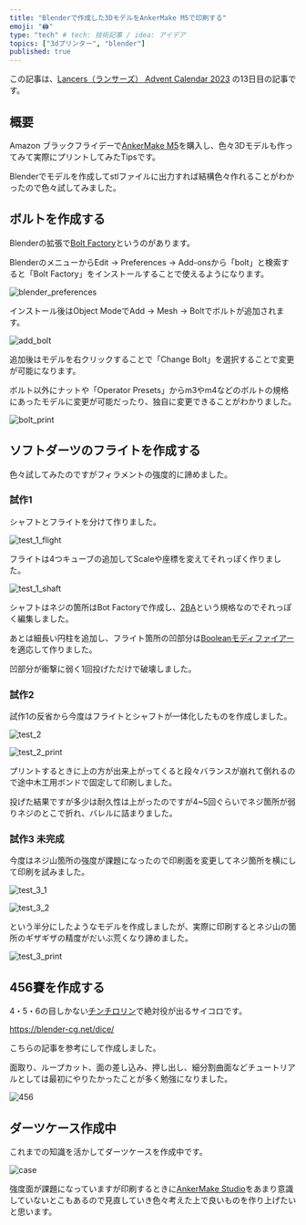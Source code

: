 ```yaml
---
title: "Blenderで作成した3DモデルをAnkerMake M5で印刷する"
emoji: "🖨️"
type: "tech" # tech: 技術記事 / idea: アイデア
topics: ["3dプリンター", "blender"]
published: true
---
```


この記事は、[Lancers（ランサーズ） Advent Calendar 2023](https://qiita.com/advent-calendar/2023/lancers) の13日目の記事です。

## 概要

Amazon ブラックフライデーで[AnkerMake M5](https://www.ankerjapan.com/pages/anker-make)を購入し、色々3Dモデルも作ってみて実際にプリントしてみたTipsです。

Blenderでモデルを作成してstlファイルに出力すれば結構色々作れることがわかったので色々試してみました。

## ボルトを作成する

Blenderの拡張で[Bolt Factory](https://docs.blender.org/manual/en/latest/addons/add_mesh/boltfactory.html)というのがあります。

BlenderのメニューからEdit -> Preferences -> Add-onsから「bolt」と検索すると「Bolt Factory」をインストールすることで使えるようになります。

![blender_preferences](/images/beginner_3d_printer/blender_preferences.png)

インストール後はObject ModeでAdd -> Mesh -> Boltでボルトが追加されます。

![add_bolt](/images/beginner_3d_printer/add_bolt.png)

追加後はモデルを右クリックすることで「Change Bolt」を選択することで変更が可能になります。

ボルト以外にナットや「Operator Presets」からm3やm4などのボルトの規格にあったモデルに変更が可能だったり、独自に変更できることがわかりました。

![bolt_print](/images/beginner_3d_printer/bolt_print.png)

## ソフトダーツのフライトを作成する

色々試してみたのですがフィラメントの強度的に諦めました。

### 試作1

シャフトとフライトを分けて作りました。

![test_1_flight](/images/beginner_3d_printer/test_1_flight.png)

フライトは4つキューブの追加してScaleや座標を変えてそれっぽく作りました。

![test_1_shaft](/images/beginner_3d_printer/test_1_shaft.png)

シャフトはネジの箇所はBot Factoryで作成し、[2BA](https://www.dartshive.jp/html/page361.html)という規格なのでそれっぽく編集しました。

あとは細長い円柱を追加し、フライト箇所の凹部分は[Booleanモディファイアー](https://docs.blender.org/manual/ja/dev/modeling/modifiers/generate/booleans.html)を適応して作りました。

凹部分が衝撃に弱く1回投げただけで破壊しました。

### 試作2

試作1の反省から今度はフライトとシャフトが一体化したものを作成しました。

![test_2](/images/beginner_3d_printer/test_2.png)

![test_2_print](/images/beginner_3d_printer/test_2_print.png)

プリントするときに上の方が出来上がってくると段々バランスが崩れて倒れるので途中木工用ボンドで固定して印刷しました。

投げた結果ですが多少は耐久性は上がったのですが4~5回ぐらいでネジ箇所が弱りネジのとこで折れ、バレルに詰まりました。

### 試作3 未完成

今度はネジ山箇所の強度が課題になったので印刷面を変更してネジ箇所を横にして印刷を試みました。

![test_3_1](/images/beginner_3d_printer/test_3_1.png)

![test_3_2](/images/beginner_3d_printer/test_3_2.png)

という半分にしたようなモデルを作成しましたが、実際に印刷するとネジ山の箇所のギザギザの精度がだいぶ荒くなり諦めました。

![test_3_print](/images/beginner_3d_printer/test_3_print.png)

## 456賽を作成する

4・5・6の目しかない[チンチロリン](https://ja.wikipedia.org/wiki/%E3%83%81%E3%83%B3%E3%83%81%E3%83%AD%E3%83%AA%E3%83%B3)で絶対役が出るサイコロです。

https://blender-cg.net/dice/

こちらの記事を参考にして作成しました。

面取り、ループカット、面の差し込み、押し出し、細分割曲面などチュートリアルとしては最初にやりたかったことが多く勉強になりました。

![456](/images/beginner_3d_printer/456.png)

## ダーツケース作成中

これまでの知識を活かしてダーツケースを作成中です。

![case](/images/beginner_3d_printer/case.gif)

強度面が課題になっていますが印刷するときに[AnkerMake Studio](https://www.ankermake.com/ankermake-studio)をあまり意識していないとこもあるので見直していき色々考えた上で良いものを作り上げたいと思います。
